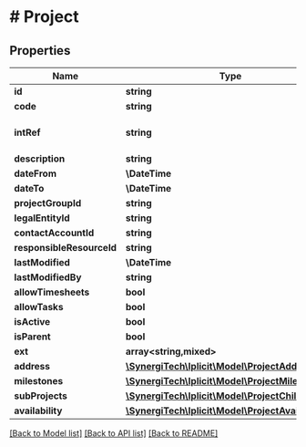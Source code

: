 # # Project

## Properties

Name | Type | Description | Notes
------------ | ------------- | ------------- | -------------
**id** | **string** | The project unique id | [optional]
**code** | **string** | The project code | [optional]
**intRef** | **string** | Optional interface reference. If provided, it must be unique. &lt;a href&#x3D;\&quot;https://docs.iplicit.com/dev/guide/identifiers/index.html\&quot;&gt;Learn more&lt;/a&gt; | [optional]
**description** | **string** | The project description | [optional]
**dateFrom** | **\DateTime** | The project date from | [optional]
**dateTo** | **\DateTime** | The project date to | [optional]
**projectGroupId** | **string** | The project project group id | [optional]
**legalEntityId** | **string** | The project legal entity id | [optional]
**contactAccountId** | **string** | The project contact account id | [optional]
**responsibleResourceId** | **string** | The project responsible resource id | [optional]
**lastModified** | **\DateTime** |  | [optional]
**lastModifiedBy** | **string** | The user that last modified this item. See &#x60;UserAccount&#x60; catalog. | [optional]
**allowTimesheets** | **bool** | The project allow timesheets flag | [optional]
**allowTasks** | **bool** | The project allow tasks flag | [optional]
**isActive** | **bool** | Active or locked (soft delete) | [optional]
**isParent** | **bool** | The project is parent flag | [optional]
**ext** | **array<string,mixed>** | The project additional fields | [optional]
**address** | [**\SynergiTech\Iplicit\Model\ProjectAddress**](ProjectAddress.md) |  | [optional]
**milestones** | [**\SynergiTech\Iplicit\Model\ProjectMilestone[]**](ProjectMilestone.md) | The project milestones | [optional]
**subProjects** | [**\SynergiTech\Iplicit\Model\ProjectChild[]**](ProjectChild.md) | The project sub projects | [optional]
**availability** | [**\SynergiTech\Iplicit\Model\ProjectAvailability[]**](ProjectAvailability.md) | The project availabilities | [optional]

[[Back to Model list]](../../README.md#models) [[Back to API list]](../../README.md#endpoints) [[Back to README]](../../README.md)
